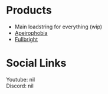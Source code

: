 # Products
- Main loadstring for everything (wip)
- [Apeirophobia](apeirophobia_patchnotes.md)
- [Fullbright](fullbright_patchnotes.md)

# Social Links
Youtube: nil <br>
Discord: nil
